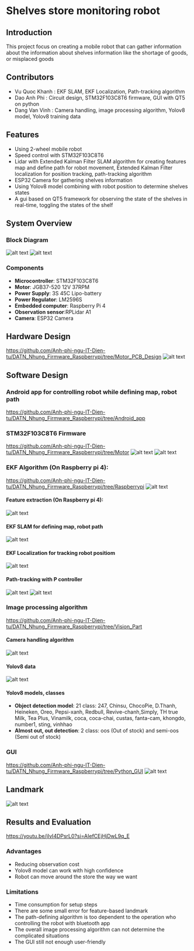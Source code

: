 #  Shelves store monitoring robot

## Introduction
This project focus on creating a mobile robot that can gather information about the information about shelves information like the shortage of goods, or misplaced goods 

## Contributors
- Vu Quoc Khanh : EKF SLAM, EKF Localization, Path-tracking algorithm
- Dao Anh Phi : Circuit design, STM32F103C8T6 firmware, GUI with QT5 on python
- Dang Van Vinh : Camera handling, image processing algorithm, Yolov8 model, Yolov8 training data
  
## Features
- Using 2-wheel mobile robot
- Speed control with STM32F103C8T6
- Lidar with Extended Kalman Filter SLAM algorithm for creating features map and define path for robot movement, Extended Kalman Filter localization for position tracking, path-tracking algorithm
- ESP32 Camera for gathering shelves information
- Using Yolov8 model combining with robot position to determine shelves states 
- A gui based on QT5 framework for observing the state of the shelves in real-time, toggling the states of the shelf 

## System Overview
### Block Diagram
![alt text](image.png)
![alt text](image-1.png)

### Components
- **Microcontroller**: STM32F103C8T6
- **Motor**: JGB37-520 12V 37RPM
- **Power Supply**: 3S 45C Lipo-battery
- **Power Regulator**: LM2596S
- **Embedded computer**: Raspberry Pi 4
- **Observation sensor**:RPLidar A1
- **Camera**: ESP32 Camera

## Hardware Design
https://github.com/Anh-phi-ngu-IT-Dien-tu/DATN_Nhung_Firmware_Raspberrypi/tree/Motor_PCB_Design
![alt text](image-2.png)

## Software Design
### Android app for controlling robot while defining map, robot path
https://github.com/Anh-phi-ngu-IT-Dien-tu/DATN_Nhung_Firmware_Raspberrypi/tree/Android_app
### STM32F103C8T6 Firmware
https://github.com/Anh-phi-ngu-IT-Dien-tu/DATN_Nhung_Firmware_Raspberrypi/tree/Motor
![alt text](image-10.png)
![alt text](image-3.png)
### EKF Algorithm (On Raspberry pi 4):
https://github.com/Anh-phi-ngu-IT-Dien-tu/DATN_Nhung_Firmware_Raspberrypi/tree/Raspberrypi
![alt text](image-4.png)
#### Feature extraction (On Raspberry pi 4):
![alt text](image-5.png)
#### EKF SLAM for defining map, robot path
![alt text](image-6.png)
#### EKF Localization for tracking robot positiom
![alt text](image-7.png)
#### Path-tracking with P controller
![alt text](image-8.png)
![alt text](image-9.png)
### Image processing algorithm
https://github.com/Anh-phi-ngu-IT-Dien-tu/DATN_Nhung_Firmware_Raspberrypi/tree/Vision_Part
#### Camera handling algorithm
![alt text](image-11.png)
#### Yolov8 data 
![alt text](image-12.png)
#### Yolov8 models, classes
- **Object detection model**: 21 class: 247, Chinsu, ChocoPie, D.Thanh, Heineken, Oreo, Pepsi-xanh, Redbull, Revive-chanh,Simply, TH true Milk, Tea Plus, Vinamilk, coca, coca-chai, custas, fanta-cam, khongdo, number1, sting, vinhhao
- **Almost out, out detection**: 2 class: oos (Out of stock) and semi-oos (Semi out of stock)
### GUI
https://github.com/Anh-phi-ngu-IT-Dien-tu/DATN_Nhung_Firmware_Raspberrypi/tree/Python_GUI 
![alt text](image-13.png)

## Landmark
![alt text](image-14.png)

## Results and Evaluation
https://youtu.be/jIvI4DPsrL0?si=AIefCEjHjDwL9q_E

### Advantages
- Reducing observation cost
- Yolov8 model can work with high confidence
- Robot can move around the store the way we want

### Limitations
- Time consumption for setup steps
- There are some small error for feature-based landmark 
- The path-defining algorithm is too dependent to the operation who controlling the robot with bluetooth app
- The overall image processing algorithm can not determine the complicated situations
- The GUI still not enough user-friendly
